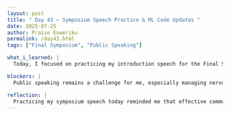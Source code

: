 ```yaml
---
layout: post  
title: " Day 43 – Symposium Speech Practice & ML Code Updates "
date: 2025-07-25  
author: Praise Enweriku  
permalink: /day43.html  
tags: ["Final Symposium", "Public Speaking"]

what_i_learned: |  
  Today, I focused on practicing my introduction speech for the Final Symposium. I noticed that I often play with my hands and stutter when speaking, which affects my confidence and delivery. One strategy that has been helping me is pacing myself by starting with a slightly off-topic hook to grab the audience’s attention and calm my nerves before diving into the presentation content. Practicing this technique is slowly improving my flow and making me feel more prepared. I also spent part of the day updating my machine learning code, making small adjustments to model parameters and preprocessing functions to continue improving accuracy for water quality classification.

blockers: |  
  Public speaking remains a challenge for me, especially managing nervous habits like hand movements and stuttering. It will take continued practice to build confidence before the final presentation.

reflection: |  
  Practicing my symposium speech today reminded me that effective communication is just as important as the technical work we’ve done all summer. Although I still get nervous, using hooks and pacing techniques is helping me become a better presenter. I also felt productive making progress on my ML code, and I’m determined to balance both preparation and coding tasks as we approach the final showcase. Each day of practice is helping me feel more confident in sharing the value of our project with a larger audience.
---
```


